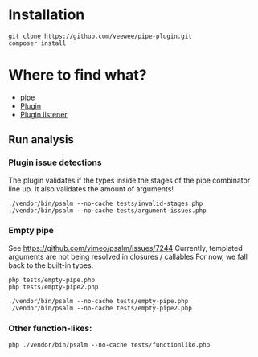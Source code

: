 # Installation

```shell
git clone https://github.com/veewee/pipe-plugin.git
composer install
```

# Where to find what?

- [pipe](https://github.com/veewee/pipe-plugin/blob/main/src/pipe.php)
- [Plugin](https://github.com/veewee/pipe-plugin/blob/main/src/Psalm/Plugin.php)
- [Plugin listener](https://github.com/veewee/pipe-plugin/blob/main/src/Psalm/PipeArgumentsProvider.php)

## Run analysis

### Plugin issue detections

The plugin validates if the types inside the stages of the pipe combinator line up.
It also validates the amount of arguments!

```shell
./vendor/bin/psalm --no-cache tests/invalid-stages.php
./vendor/bin/psalm --no-cache tests/argument-issues.php
```

### Empty pipe

See https://github.com/vimeo/psalm/issues/7244
Currently, templated arguments are not being resolved in closures / callables
For now, we fall back to the built-in types.

```shell
php tests/empty-pipe.php
php tests/empty-pipe2.php

./vendor/bin/psalm --no-cache tests/empty-pipe.php
./vendor/bin/psalm --no-cache tests/empty-pipe2.php
```

### Other function-likes:

```
php ./vendor/bin/psalm --no-cache tests/functionlike.php
```